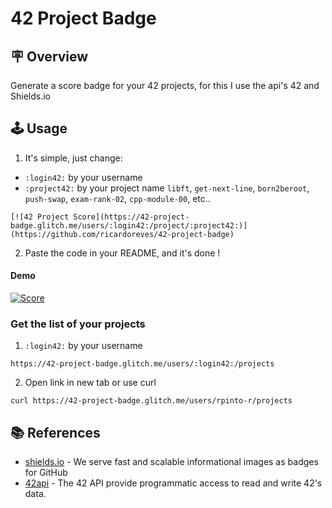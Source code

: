 # 42 Project Badge

## :placard: Overview
Generate a score badge for your 42 projects, for this I use the api's 42 and Shields.io

## :joystick: Usage

1. It's simple, just change:
- `:login42:` by your username
- `:project42:` by your project name `libft`, `get-next-line`, `born2beroot`, `push-swap`, `exam-rank-02`, `cpp-module-00`, etc..
```
[![42 Project Score](https://42-project-badge.glitch.me/users/:login42:/project/:project42:)](https://github.com/ricardoreves/42-project-badge)
``` 
2. Paste the code in your README, and it's done !
#### Demo
[![Score](https://42-project-badge.glitch.me/users/rpinto-r/project/libft)](https://github.com/ricardoreves/42-project-badge)

### Get the list of your projects
1. `:login42:` by your username
```
https://42-project-badge.glitch.me/users/:login42:/projects
```
2. Open link in new tab or use curl
```
curl https://42-project-badge.glitch.me/users/rpinto-r/projects
```

## :books: References
- [shields.io](https://shields.io/) - We serve fast and scalable informational images as badges for GitHub
- [42api](https://api.intra.42.fr/apidoc) - The 42 API provide programmatic access to read and write 42's data.
